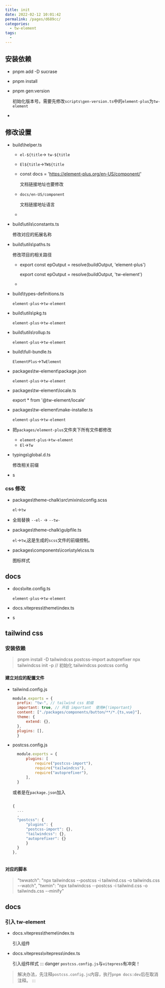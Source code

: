 ```yaml
---
title: init
date: 2022-02-12 10:01:42
permalink: /pages/d689cc/
categories: 
  - tw-element
tags: 
  - 
---
```

## 安装依赖
* pnpm add -D sucrase 
* pnpm install
* pnpm gen:version
  
  初始化版本号。需要先修改`scripts\gen-version.ts`中的`element-plus`为`tw-element`
* 
## 修改设置
* build\helper.ts

    * `el-${title`-> `tw-${title`
    * `El${title`->`TW${title`
    * const docs = 'https://element-plus.org/en-US/component/'

        文档链接地址也要修改
    * `docs/en-US/component`

        文档链接地址语言 
    * 
* build\utils\constants.ts
  
    修改对应的拓展名称

* build\utils\paths.ts

    修改项目的相关路径
    * export const epOutput = resolve(buildOutput, 'element-plus')

        export const epOutput = resolve(buildOutput, 'tw-element') 
    * 
* build\types-definitions.ts

    `element-plus`->`tw-element`
* build\utils\pkg.ts

    `element-plus`->`tw-element`
* build\utils\rollup.ts

    `element-plus`->`tw-element`
* build\full-bundle.ts

    `ElementPlus`->`TwElement`
* packages\tw-element\package.json

    `element-plus`->`tw-element`
* packages\tw-element\locale.ts

    export * from '@tw-element/locale'
* packages\tw-element\make-installer.ts

    `element-plus`->`tw-element`
* 把`packages/element-plus`文件夹下所有文件都修改

    * `element-plus`->`tw-element`
    * `El`->`Tw`
* typings\global.d.ts

    修改相关前缀
* s
### css 修改
* packages\theme-chalk\src\mixins\config.scss

    `el`->`tw`
* 全局替换 `--el-` -> `--tw-`
* packages\theme-chalk\gulpfile.ts

    `el`->`tw`,这是生成的`scss`文件的前缀控制。
* packages\components\icon\style\css.ts

    图标样式
## docs
* docs\vite.config.ts

    `element-plus`->`tw-element`

* docs\.vitepress\theme\index.ts


* s
## tailwind css
### 安装依赖
> pnpm install -D tailwindcss postcss-import autoprefixer
> npx tailwindcss init -p // 初始化 tailwindcss  postcss config
#### 建立对应的配置文件
* tailwind.config.js
  
  ```js
  module.exports = {
    prefix: "tw-", // tailwind css 前缀
    important: true, // 开启 important  使用#{!important}
    content: ["./packages/components/button/**/*.{ts,vue}"],
    theme: {
        extend: {},
    },
    plugins: [],
    }
  ```
* postcss.config.js
  
  ```js
    module.exports = {
        plugins: [
            require("postcss-import"),
            require("tailwindcss"),
            require("autoprefixer"),
        ],
    }
  ```

  或者是在`package.json`加入
  ```js
  
  {
    ...
    ,
    "postcss": {
        "plugins": {
        "postcss-import": {},
        "tailwindcss": {},
        "autoprefixer": {}
        }
    }
  },
 
  ```
#### 对应的脚本
> "twwatch": "npx tailwindcss --postcss -i tailwind.css -o tailwinds.css --watch",
  "twmin": "npx tailwindcss --postcss -i tailwind.css -o tailwinds.css --minify"
## docs
### 引入 tw-element
* docs\.vitepress\theme\index.ts
    
    引入组件
* docs\.vitepress\vitepress\index.ts
  
    引入组件样式
::: danger
`postcss.config.js`与`vitepress`有冲突！

> 解决办法，先注释`postcss.config.js`内容，执行`pnpm docs:dev`后在取消注释。
:::